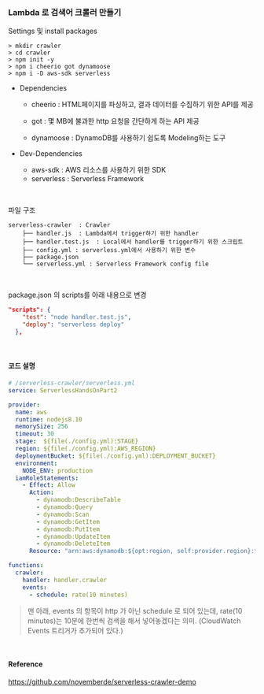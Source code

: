 ### Lambda 로 검색어 크롤러 만들기



Settings 및 install packages

```
> mkdir crawler
> cd crawler
> npm init -y
> npm i cheerio got dynamoose
> npm i -D aws-sdk serverless
```

- Dependencies

  - cheerio : HTML페이지를 파싱하고, 결과 데이터를 수집하기 위한 API를 제공

  - got : 몇 MB에 불과한 http 요청을 간단하게 하는 API 제공
  - dynamoose : DynamoDB를 사용하기 쉽도록 Modeling하는 도구

- Dev-Dependencies

  - aws-sdk : AWS 리소스를 사용하기 위한 SDK
  - serverless : Serverless Framework

<br>

파일 구조

```
serverless-crawler  : Crawler
    ├── handler.js  : Lambda에서 trigger하기 위한 handler
    ├── handler.test.js  : Local에서 handler를 trigger하기 위한 스크립트
    ├── config.yml : serverless.yml에서 사용하기 위한 변수
    ├── package.json
    └── serverless.yml : Serverless Framework config file
```

<br>

package.json 의 scripts를 아래 내용으로 변경

```json
"scripts": {
    "test": "node handler.test.js", 
    "deploy": "serverless deploy"
  },
```

<br>

#### 코드 설명

```yaml
# /serverless-crawler/serverless.yml
service: ServerlessHandsOnPart2

provider:
  name: aws
  runtime: nodejs8.10
  memorySize: 256
  timeout: 30
  stage:  ${file(./config.yml):STAGE}
  region: ${file(./config.yml):AWS_REGION}
  deploymentBucket: ${file(./config.yml):DEPLOYMENT_BUCKET}
  environment:
    NODE_ENV: production
  iamRoleStatements:
    - Effect: Allow
      Action:
        - dynamodb:DescribeTable
        - dynamodb:Query
        - dynamodb:Scan
        - dynamodb:GetItem
        - dynamodb:PutItem
        - dynamodb:UpdateItem
        - dynamodb:DeleteItem
      Resource: "arn:aws:dynamodb:${opt:region, self:provider.region}:*:*"

functions:
  crawler:
    handler: handler.crawler
    events:
      - schedule: rate(10 minutes)
```

> 맨 아래, events 의 항목이 http 가 아닌 schedule 로 되어 있는데, rate(10 minutes)는 10분에 한번씩 검색을 해서 넣어놓겠다는 의미. (CloudWatch Events 트리거가 추가되어 있다.)

<br>

#### Reference

<https://github.com/novemberde/serverless-crawler-demo>